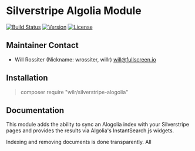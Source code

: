 # Silverstripe Algolia Module

[![Build Status](http://img.shields.io/travis/wilr/silverstripe-algolia.svg?style=flat-square)](http://travis-ci.org/wilr/silverstripe-algolia)
[![Version](http://img.shields.io/packagist/v/wilr/silverstripe-algolia.svg?style=flat-square)](https://packagist.org/packages/wilr/silverstripe-algolia)
[![License](http://img.shields.io/packagist/l/wilr/silverstripe-algolia.svg?style=flat-square)](LICENSE.md)

## Maintainer Contact

* Will Rossiter (Nickname: wrossiter, willr) <will@fullscreen.io>

## Installation

> composer require "wilr/silverstripe-alogolia"

## Documentation

This module adds the ability to sync an Alogolia index with your Silverstripe
pages and provides the results via Algolia's InstantSearch.js widgets.

Indexing and removing documents is done transparently. All